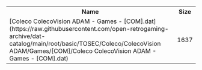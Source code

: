 <table>
<tr><th>Name</th><th>Size</th></tr>
<tr><td>
[Coleco ColecoVision ADAM - Games - [COM].dat](https://raw.githubusercontent.com/open-retrogaming-archive/dat-catalog/main/root/basic/TOSEC/Coleco/ColecoVision ADAM/Games/[COM]/Coleco ColecoVision ADAM - Games - [COM].dat)
</td><td>1637</td></tr>
</table>
